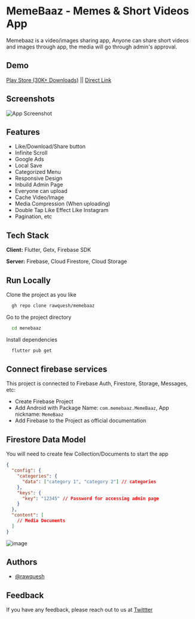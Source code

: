 
# MemeBaaz - Memes & Short Videos App

Memebaaz is a video/images sharing app, Anyone can share short videos and images through app, the media will go through admin's approval.  


## Demo

[Play Store (30K+ Downloads)](https://play.google.com/store/apps/details?id=com.memebaaz.MemeBaaz) || [Direct Link](https://github.com/rawquesh/memebaaz/releases/download/apk/app-armeabi-v7a-release.apk)


## Screenshots

![App Screenshot](https://user-images.githubusercontent.com/27288409/185353359-5df6113a-6c3a-4fbd-845e-58d52d42f0af.png) 


## Features

- Like/Download/Share button
- Infinite Scroll
- Google Ads
- Local Save
- Categorized Menu
- Responsive Design
- Inbuild Admin Page
- Everyone can upload
- Cache Video/Image
- Media Compression (When uploading)
- Double Tap Like Effect Like Instagram
- Pagination, etc






## Tech Stack

**Client:** Flutter, Getx, Firebase SDK

**Server:** Firebase, Cloud Firestore, Cloud Storage


## Run Locally

Clone the project as you like

```bash
  gh repo clone rawquesh/memebaaz
```

Go to the project directory

```bash
  cd menebaaz
```

Install dependencies

```bash
  flutter pub get
```

## Connect firebase services

This project is connected to Firebase Auth, Firestore, Storage, Messages, etc:

- Create Firebase Project
- Add Android with Package Name: ```com.memebaaz.MemeBaaz```, App nickname: ```MemeBaaz```
- Add Firebase to the Project as official documentation

## Firestore Data Model

You will need to create few Collection/Documents to start the app

```json
{
  "config": {
    "categories": {
      "data": ["category 1", "category 2"] // categories
    },
    "keys": {
      "key": "12345" // Password for accessing admin page
    }
  },
  "content": [
    // Media Documents
  ]
}

```
![image](https://media.discordapp.net/attachments/729341849495666699/1009739494112636939/Screenshot_2022-08-18_134646.png)

## Authors

- [@rawquesh](https://www.github.com/rawquesh)


## Feedback

If you have any feedback, please reach out to us at [Twittter](https://twitter.com/rawquesh)


